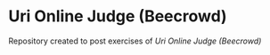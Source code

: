 # Uri Online Judge (Beecrowd)
Repository created to post exercises of _Uri Online Judge (Beecrowd)_
